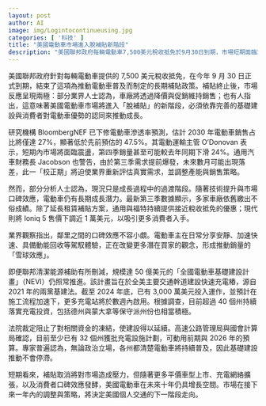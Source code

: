```yaml
---
layout: post
author: AI
image: img/Logintocontinueusing.jpg
categories: [ '科技' ]
title: "美國電動車市場進入脫補貼新階段"  
description: "美國聯邦政府每輛電動車7,500美元稅收抵免於9月30日到期，市場短期面臨震盪，滲透率預測下修；車廠以降價、促銷與延長租賃補貼應對，口碑效應與全國充電基礎建設計畫持續推進，長期仍具成長潛力。"  "
---
```

美國聯邦政府針對每輛電動車提供的 7,500 美元稅收抵免，在今年 9 月 30 日正式到期，結束了這項為推動電動車普及而制定的長期補貼政策。補貼終止後，市場反應呈現兩極：部分業界人士認為，車廠將透過降價與促銷維持銷售；也有人指出，這意味著美國電動車市場將進入「脫補貼」的新階段，必須依靠完善的基礎建設與消費者對電動車優勢的認同來推動成長。  

研究機構 BloombergNEF 已下修電動車滲透率預測，估計 2030 年電動車銷售占比將僅達 27%，顯著低於先前預估的 47.5%。其電動運輸主管 O’Donovan 表示，短期內市場將面臨震盪，第四季銷量甚至可能較去年同期下滑 24%。通用汽車財務長 Jacobson 也警告，由於第三季需求提前爆發，未來數月可能出現落差，此一「校正期」將迫使業界重新評估真實需求，並調整產能與銷售策略。  

然而，部分分析人士認為，現況只是成長過程中的過渡階段。隨著技術提升與市場口碑效應，電動車仍有長期成長潛力。最新第三季數據顯示，多家車廠依舊繳出不俗成績。除了延長租賃補貼方案，通用與福特持續提供接近稅收抵免的優惠；現代則將 Ioniq 5 售價下調近 1 萬美元，以吸引更多消費者入手。  

業界觀察指出，鄰里之間的口碑效應不容小覷。電動車主在日常分享安靜、加速快速、具備動能回收等駕馭體驗，正在改變更多潛在買家的觀念，形成推動銷量的「雪球效應」。  

即便聯邦清潔能源補助有所刪減，規模達 50 億美元的「全國電動車基礎建設計畫」（NEVI）仍照常推進。該計畫旨在於全美主要交通幹道建設快速充電樁，源自 2021 年的兩黨基建法。截至 2024 年底，已有 3,000 萬美元投入運作，並預計在施工流程加速下，更多充電站將於數週內啟用。根據調查，目前超過 40 個州持續落實充電投資，包括德州與蒙大拿等保守派州份也相當積極。  

法院裁定阻止了對相關資金的凍結，使建設得以延續。高速公路管理局與國會計算局確認，目前至少已有 32 個州獲批充電設施計劃，可動用前期與 2026 年的預算。專家普遍認為，無論政治立場，各州都清楚電動車將持續普及，因此基礎建設推動不會停滯。  

短期看來，補貼取消將對市場造成壓力，但隨著更多平價車型上市、充電網絡擴張，以及消費者口碑效應發酵，美國電動車在未來十年仍具增長空間。市場在接下來一年內的調整與策略，將決定美國個人交通的下一階段走向。  